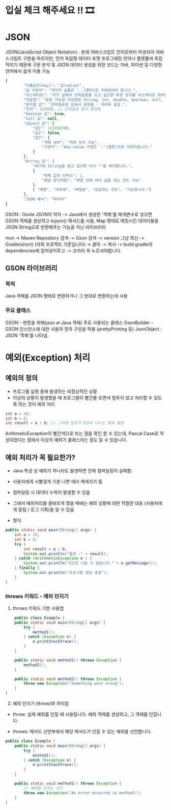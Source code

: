 # 입실 체크 해주세요 !! 🎞

# JSON

JSON(JavaScript Object Notation) : 본래 자바스크립트 언어로부터 파생되어 자바스크립트 구문을 따르지만, 언어 독립형 데이터 포멧
프로그래밍 언어나 플랫폼에 독립적이기 때문에 구문 분석 및 JSON 데이터 생성을 위한 코드는 자바, 파이썬 등 다양한 언어에서 쉽게 이용 가능

```js
{
        "이름공간(key)": "값(value)",
        "값 구분자": "각각의 값들은 ','(콤마)로 구분되어야 합니다.",
        "이스케이프": "키가 값에서 큰따옴표를 쓰고 싶으면-특정 문자를 이스케이프 하려면- \" 처럼 문자 앞에 역슬래시를 붙입니다.",
        "자료형": "표현 가능한 자료형은 String, int, double, boolean, null, object, array 6개 입니다.",
        "문자열 값": "큰따옴표로 감싸서 표현됨 - 자바와 같음.",
        "숫자": 123456, // 큰따옴표 없이 표현됨
        "boolean 값": true,
        "null 값": null,
        "object 값": {
            "값1": 123456789,
            "값2": false,
            "값3": {
                "객체 내부": "객체 위치 가능",
                "구분자": "key-value 구분은 ':'(콜론)으로 이루어집니다."
            }
        },
        "Arrray 값": [
            "여기에 String을 넣고 싶다면 다시 ""를 써야합니다.",
            {
                "현재 값의 인덱스": 1,
                "해당 방식처럼": "배열 안에 여러 값을 넣는 것도 가능"
            },
            [ "배열", "내부에", "배열을", "삽입하는 것도", "가능합니다."]
        ],
        "JSON 예시": "마무리"
}
```

GSON : Goole JSON의 약자 -> Java에서 생성한 '객체'를 매개변수로
넣으면 GSON 객체를 생성하고 tojson() 메서드를 사용,
Map 형태로 매칭시킨 데이터들을 JSON String으로 반환해주는 기능을
지닌 라이브러리

mvn -> Maven Repository 검색 -> Gson 검색 -> version 그냥 최신
-> Gradle(short) (저희 프로젝트 기준입니다) -> 클릭 -> 복사
-> build.gradle의 dependencies에 집어넣어주고 -> 코끼리 꼭
누르셔야합니다.

## GSON 라이브러리
### 목적
Java 객체를 JSON 형태로 변환하거나 그 반대로 변환하는데 사용
### 주요 클래스
GSON - 변환을 위해(json ⇄ Java 객체) 주로 사용되는 클래스
GsonBuilder - GSON 인스턴스에 대한 사용자 정의 구성을 허용
    (prettyPrinting 등)
JsonObject : JSON '객체'를 나타냄.

# 예외(Exception) 처리

## 예외의 정의
- 프로그램 실행 중에 발생하는 비정상적인 상황
- 이상의 상황이 발생했을 때 프로그램이 빨간줄 뜨면서
멈추지 않고 처리할 수 있도록 하는 것이 예외 처리

```java
int a = 10;
int b = 0;
int result = a / b; // 그러면 분모가 0인데 나누는 예외 발생
```
ArithmeticException이 빨간색으로 뜨는 점을 확인 할 수 있는데,
Pascal Case로 작성되었다는 점에서 이상의 예외가 클래스라는 점도 알 수 있습니다.

## 예외 처리가 꼭 필요한가?
- Java 특성 상 예외가 하나라도 발생하면 전체 컴파일링이 실패함.
- 사용자에게 시뻘겋게 기분 나쁜 에러 메세지가 뜸
- 컴파일링 시 데이터 누락이 발생할 수 있음
- 그래서 예외처리를 올바르게 했을 때에는 예외 상황에 대한 적절한 대응 (사용자에게 알림 / 로그 기록)을 알 수 있음


- 형식
```java
public static void main(String[] args) {
    int a = 10;
    int b = 0;
    try {
        int result = a / b;
        System.out.println("결과 :" + result);
    } catch (ArithmeticException e ) {
        System.out.println("0으로 나눌 수 없습니다." + e.getMessage());
    } finally {
        System.out.println("프로그램 정상 종료");
    }
}
```

### throws 키워드 - 예외 던지기
1. throws 키워드 기본 사용법
```java
    public class Example {
    public static void main(String[] args) {
        try {
            method1();
        } catch (Exception e) {
            e.printStackTrace();
        }
    }

    public static void method1() throws Exception {
        method2();
    }

    public static void method2() throws Exception {
        throw new Exception("Something went wrong");
    }
}
```
2. 예외 던지기 (throw)와 차이점
- throw: 실제 예외를 던질 때 사용됩니다. 예외 객체를 생성하고, 그 객체를 던집니다.

- throws: 메서드 선언부에서 해당 메서드가 던질 수 있는 예외를 선언합니다.
```java
public class Example {
    public static void main(String[] args) {
        try {
            method1();
        } catch (Exception e) {
            e.printStackTrace();
        }
    }

    public static void method1() throws Exception {
        // 예외를 던지는 코드
        throw new Exception("An error occurred in method1");
    }
}
```







